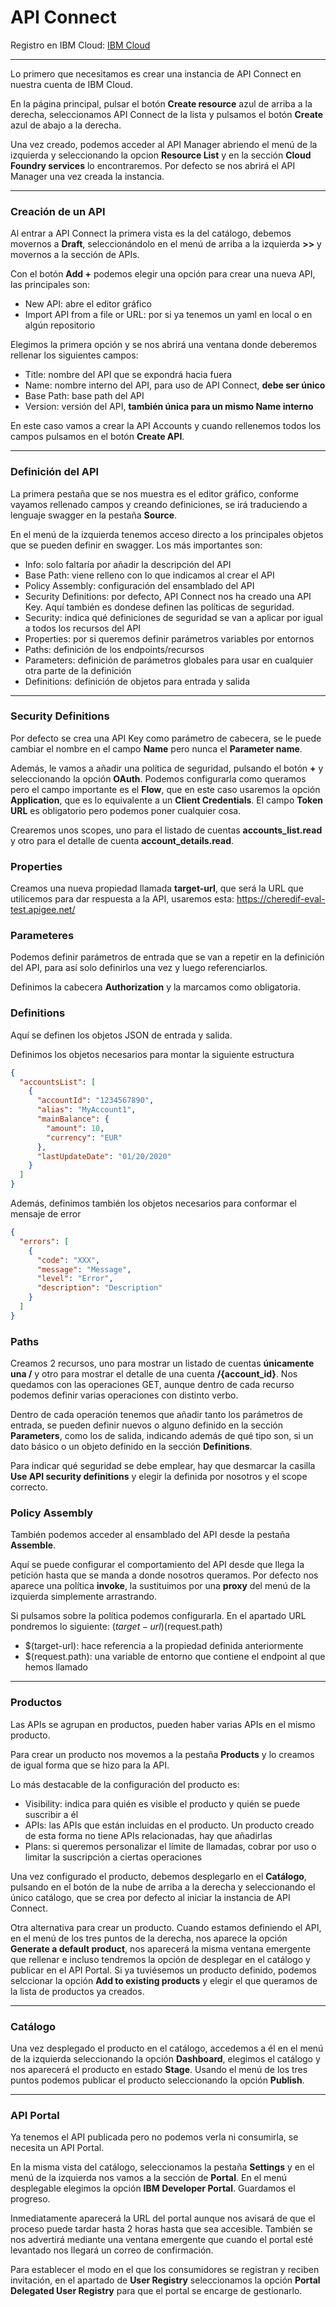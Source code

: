 # API Connect
Registro en IBM Cloud: [IBM Cloud](https://www.ibm.com/es-es/cloud "IBM Cloud")

-----

Lo primero que necesitamos es crear una instancia de API Connect en nuestra cuenta de IBM Cloud.

En la página principal, pulsar el botón **Create resource** azul de arriba a la derecha, seleccionamos API Connect de la lista y pulsamos el botón **Create** azul de abajo a la derecha.

Una vez creado, podemos acceder al API Manager abriendo el menú de la izquierda y seleccionando la opcion **Resource List** y en la sección **Cloud Foundry services** lo encontraremos. Por defecto se nos abrirá el API Manager una vez creada la instancia.

-----

### Creación de un API

Al entrar a API Connect la primera vista es la del catálogo, debemos movernos a **Draft**, seleccionándolo en el menú de arriba a la izquierda **>>** y movernos a la sección de APIs.

Con el botón **Add +** podemos elegir una opción para crear una nueva API, las principales son:
* New API: abre el editor gráfico
* Import API from a file or URL: por si ya tenemos un yaml en local o en algún repositorio

Elegimos la primera opción y se nos abrirá una ventana donde deberemos rellenar los siguientes campos:
* Title: nombre del API que se expondrá hacia fuera
* Name: nombre interno del API, para uso de API Connect, **debe ser único**
* Base Path: base path del API
* Version: versión del API, **también única para un mismo Name interno**

En este caso vamos a crear la API Accounts y cuando rellenemos todos los campos pulsamos en el botón **Create API**.

-----

### Definición del API

La primera pestaña que se nos muestra es el editor gráfico, conforme vayamos rellenado campos y creando definiciones, se irá traduciendo a lenguaje swagger en la pestaña **Source**.

En el menú de la izquierda tenemos acceso directo a los principales objetos que se pueden definir en swagger. Los más importantes son:
* Info: solo faltaría por añadir la descripción del API
* Base Path: viene relleno con lo que indicamos al crear el API
* Policy Assembly: configuración del ensamblado del API
* Security Definitions: por defecto, API Connect nos ha creado una API Key. Aquí también es dondese definen las políticas de seguridad.
* Security: indica qué definiciones de seguridad se van a aplicar por igual a todos los recursos del API
* Properties: por si queremos definir parámetros variables por entornos
* Paths: definición de los endpoints/recursos
* Parameters: definición de parámetros globales para usar en cualquier otra parte de la definición
* Definitions: definición de objetos para entrada y salida

-----

### Security Definitions

Por defecto se crea una API Key como parámetro de cabecera, se le puede cambiar el nombre en el campo **Name** pero nunca el **Parameter name**.

Además, le vamos a añadir una política de seguridad, pulsando el botón **+** y seleccionando la opción **OAuth**. Podemos configurarla como queramos pero el campo importante es el **Flow**, que en este caso usaremos la opción **Application**, que es lo equivalente a un **Client Credentials**. El campo **Token URL** es obligatorio pero podemos poner cualquier cosa.

Crearemos unos scopes, uno para el listado de cuentas **accounts_list.read** y otro para el detalle de cuenta **account_details.read**.

### Properties

Creamos una nueva propiedad llamada **target-url**, que será la URL que utilicemos para dar respuesta a la API, usaremos esta: https://cheredif-eval-test.apigee.net/

### Parameteres

Podemos definir parámetros de entrada que se van a repetir en la definición del API, para así solo definirlos una vez y luego referenciarlos.

Definimos la cabecera **Authorization** y la marcamos como obligatoria.

### Definitions

Aquí se definen los objetos JSON de entrada y salida.

Definimos los objetos necesarios para montar la siguiente estructura
```json
{
  "accountsList": [
    {
      "accountId": "1234567890",
      "alias": "MyAccount1",
      "mainBalance": {
        "amount": 10,
        "currency": "EUR"
      },
      "lastUpdateDate": "01/20/2020"
    }
  ]
}
```
Además, definimos también los objetos necesarios para conformar el mensaje de error
```json
{
  "errors": [
    {
      "code": "XXX",
      "message": "Message",
      "level": "Error",
      "description": "Description"
    }
  ]
}
```

### Paths

Creamos 2 recursos, uno para mostrar un listado de cuentas **únicamente una /** y otro para mostrar el detalle de una cuenta **/{account_id}**. Nos quedamos con las operaciones GET, aunque dentro de cada recurso podemos definir varias operaciones con distinto verbo.

Dentro de cada operación tenemos que añadir tanto los parámetros de entrada, se pueden definir nuevos o alguno definido en la sección **Parameters**, como los de salida, indicando además de qué tipo son, si un dato básico o un objeto definido en la sección **Definitions**.

Para indicar qué seguridad se debe emplear, hay que desmarcar la casilla **Use API security definitions** y elegir la definida por nosotros y el scope correcto.

### Policy Assembly

También podemos acceder al ensamblado del API desde la pestaña **Assemble**.

Aquí se puede configurar el comportamiento del API desde que llega la petición hasta que se manda a donde nosotros queramos.
Por defecto nos aparece una política **invoke**, la sustituimos por una **proxy** del menú de la izquierda simplemente arrastrando.

Si pulsamos sobre la política podemos configurarla. En el apartado URL pondremos lo siguiente: $(target-url)$(request.path)
* $(target-url): hace referencia a la propiedad definida anteriormente
* $(request.path): una variable de entorno que contiene el endpoint al que hemos llamado

-----

### Productos

Las APIs se agrupan en productos, pueden haber varias APIs en el mismo producto.

Para crear un producto nos movemos a la pestaña **Products** y lo creamos de igual forma que se hizo para la API.

Lo más destacable de la configuración del producto es:
* Visibility: indica para quién es visible el producto y quién se puede suscribir a él
* APIs: las APIs que están incluidas en el producto. Un producto creado de esta forma no tiene APIs relacionadas, hay que añadirlas
* Plans: si queremos personalizar el límite de llamadas, cobrar por uso o limitar la suscripción a ciertas operaciones

Una vez configurado el producto, debemos desplegarlo en el **Catálogo**, pulsando en el botón de la nube de arriba a la derecha y seleccionando el único catálogo, que se crea por defecto al iniciar la instancia de API Connect.

Otra alternativa para crear un producto. Cuando estamos definiendo el API, en el menú de los tres puntos de la derecha, nos aparece la opción **Generate a default product**, nos aparecerá la misma ventana emergente que rellenar e incluso tendremos la opción de desplegar en el catálogo y publicar en el API Portal. Si ya tuviésemos un producto definido, podemos selccionar la opción **Add to existing products** y elegir el que queramos de la lista de productos ya creados.

-----

### Catálogo

Una vez desplegado el producto en el catálogo, accedemos a él en el menú de la izquierda seleccionando la opción **Dashboard**, elegimos el catálogo y nos aparecerá el producto en estado **Stage**. Usando el menú de los tres puntos podemos publicar el producto seleccionando la opción **Publish**.

-----

### API Portal

Ya tenemos el API publicada pero no podemos verla ni consumirla, se necesita un API Portal.

En la misma vista del catálogo, seleccionamos la pestaña **Settings** y en el menú de la izquierda nos vamos a la sección de **Portal**. En el menú desplegable elegimos la opción **IBM Developer Portal**. Guardamos el progreso.

Inmediatamente aparecerá la URL del portal aunque nos avisará de que el proceso puede tardar hasta 2 horas hasta que sea accesible. También se nos advertirá mediante una ventana emergente que cuando el portal esté levantado nos llegará un correo de confirmación.

Para establecer el modo en el que los consumidores se registran y reciben invitación, en el apartado de **User Registry** seleccionamos la opción **Portal Delegated User Registry** para que el portal se encarge de gestionarlo.
